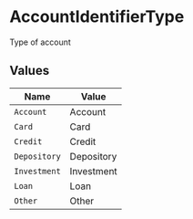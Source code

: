 # AccountIdentifierType

Type of account


## Values

| Name         | Value        |
| ------------ | ------------ |
| `Account`    | Account      |
| `Card`       | Card         |
| `Credit`     | Credit       |
| `Depository` | Depository   |
| `Investment` | Investment   |
| `Loan`       | Loan         |
| `Other`      | Other        |